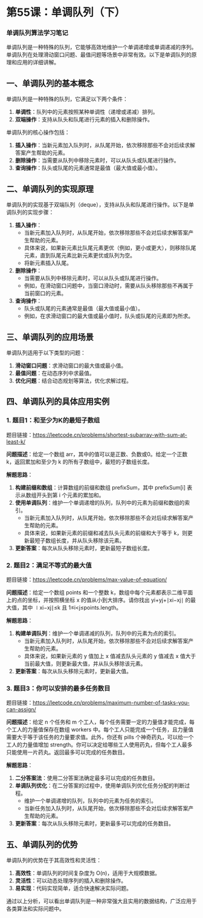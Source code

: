 # 第55课：单调队列（下）

### 单调队列算法学习笔记

单调队列是一种特殊的队列，它能够高效地维护一个单调递增或单调递减的序列。单调队列在处理滑动窗口问题、最值问题等场景中非常有效。以下是单调队列的原理和应用的详细讲解。

## 一、单调队列的基本概念

单调队列是一种特殊的队列，它满足以下两个条件：

1. **单调性**：队列中的元素按照某种单调性（递增或递减）排列。
2. **双端操作**：支持从队头和队尾进行元素的插入和删除操作。

单调队列的核心操作包括：

1. **插入操作**：当新元素加入队列时，从队尾开始，依次移除那些不会对后续求解答案产生帮助的元素。
2. **删除操作**：当需要从队列中移除元素时，可以从队头或队尾进行操作。
3. **查询操作**：队头或队尾的元素通常是最值（最大值或最小值）。

## 二、单调队列的实现原理

单调队列的实现基于双端队列（deque），支持从队头和队尾进行操作。以下是单调队列的实现步骤：

1. **插入操作**：
   - 当新元素加入队列时，从队尾开始，依次移除那些不会对后续求解答案产生帮助的元素。
   - 具体来说，如果新元素比队尾元素更优（例如，更小或更大），则移除队尾元素，直到队尾元素比新元素更优或队列为空。
   - 将新元素插入队尾。
2. **删除操作**：
   - 当需要从队列中移除元素时，可以从队头或队尾进行操作。
   - 例如，在滑动窗口问题中，当窗口滑动时，需要从队头移除那些不再属于当前窗口的元素。
3. **查询操作**：
   - 队头或队尾的元素通常是最值（最大值或最小值）。
   - 例如，在求滑动窗口的最大值或最小值时，队头或队尾的元素即为所求。

## 三、单调队列的应用场景

单调队列适用于以下类型的问题：

1. **滑动窗口问题**：求滑动窗口的最大值或最小值。
2. **最值问题**：在动态序列中求最值。
3. **优化问题**：结合动态规划等算法，优化求解过程。

## 四、单调队列的具体应用实例

### 1. **题目1：和至少为K的最短子数组**

题目链接：https://leetcode.cn/problems/shortest-subarray-with-sum-at-least-k/

**问题描述**：给定一个数组 arr，其中的值可以是正数、负数或0。给定一个正数 k，返回累加和至少为 k 的所有子数组中，最短的子数组长度。

**解题思路**：

1. **构建前缀和数组**：计算数组的前缀和数组 prefixSum，其中 prefixSum[i] 表示从数组开头到第 i 个元素的累加和。
2. **使用单调队列**：维护一个单调递增的队列，队列中的元素为前缀和数组的索引。
   - 当新元素加入队列时，从队尾开始，依次移除那些不会对后续求解答案产生帮助的元素。
   - 具体来说，如果新元素的前缀和减去队头元素的前缀和大于等于 k，则更新最短子数组长度，并从队头移除该元素。
3. **更新答案**：每次从队头移除元素时，更新最短子数组长度。

### 2. **题目2：满足不等式的最大值**

题目链接：https://leetcode.cn/problems/max-value-of-equation/

**问题描述**：给定一个数组 points 和一个整数 k，数组中每个元素都表示二维平面上的点的坐标，并按照横坐标 x 的值从小到大排序。请你找出 yi+yj+∣xi−xj∣ 的最大值，其中 ∣xi−xj∣≤k 且 1≤i<j≤points.length。

**解题思路**：

1. **构建单调队列**：维护一个单调递减的队列，队列中的元素为点的索引。
   - 当新元素加入队列时，从队尾开始，依次移除那些不会对后续求解答案产生帮助的元素。
   - 具体来说，如果新元素的 y 值加上 x 值减去队头元素的 y 值减去 x 值大于当前最大值，则更新最大值，并从队头移除该元素。
2. **更新答案**：每次从队头移除元素时，更新最大值。

### 3. **题目3：你可以安排的最多任务数目**

题目链接：https://leetcode.cn/problems/maximum-number-of-tasks-you-can-assign/

**问题描述**：给定 n 个任务和 m 个工人，每个任务需要一定的力量值才能完成，每个工人的力量值保存在数组 workers 中。每个工人只能完成一个任务，且力量值需要大于等于该任务的力量要求值。此外，你还有 pills 个神奇药丸，可以给一个工人的力量值增加 strength。你可以决定给哪些工人使用药丸，但每个工人最多只能使用一片药丸。返回最多可以完成的任务数目。

**解题思路**：

1. **二分答案法**：使用二分答案法确定最多可以完成的任务数目。
2. **单调队列优化**：在二分答案的过程中，使用单调队列优化任务分配的判断过程。
   - 维护一个单调递增的队列，队列中的元素为任务的索引。
   - 当新任务加入队列时，从队尾开始，依次移除那些不会对后续求解答案产生帮助的元素。
3. **更新答案**：每次从队头移除元素时，更新最多可以完成的任务数目。

## 五、单调队列的优势

单调队列的优势在于其高效性和灵活性：

1. **高效性**：单调队列的时间复杂度为 O(n)，适用于大规模数据。
2. **灵活性**：可以动态处理序列的插入和删除操作。
3. **易实现**：代码实现简单，适合快速解决实际问题。

通过以上分析，可以看出单调队列是一种非常强大且实用的数据结构，广泛应用于各类算法和实际问题中。